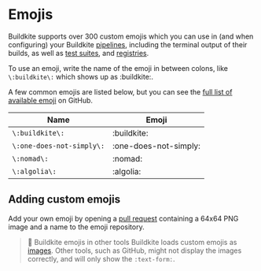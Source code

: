 # Emojis

Buildkite supports over 300 custom emojis which you can use in (and when configuring) your Buildkite [pipelines](/docs/pipelines/configuration-overview), including the terminal output of their builds, as well as [test suites](/docs/test-engine/test-suites), and [registries](/docs/package-registries/manage-registries).

To use an emoji, write the name of the emoji in between colons, like `\:buildkite\:` which shows up as :buildkite:.

A few common emojis are listed below, but you can see the [full list of available emoji](https://github.com/buildkite/emojis#emoji-reference) on GitHub.

<table>
  <thead>
    <tr>
      <th>Name</th>
      <th>Emoji</th>
    </tr>
  </thead>
  <tbody>
    <tr>
      <td><code>\:buildkite\:</code></td>
      <td>:buildkite:</td>
    </tr>
    <tr>
      <td><code>\:one-does-not-simply\:</code></td>
      <td>:one-does-not-simply:</td>
    </tr>
    <tr>
      <td><code>\:nomad\:</code></td>
      <td>:nomad:</td>
    </tr>
    <tr>
      <td><code>\:algolia\:</code></td>
      <!-- vale off -->
      <td>:algolia:</td>
      <!-- vale on -->
    </tr>
  </tbody>
</table>

## Adding custom emojis

Add your own emoji by opening a [pull request](https://github.com/buildkite/emojis#contributing-new-emoji) containing a 64x64 PNG image and a name to the emoji repository.

> 🚧 Buildkite emojis in other tools
> Buildkite loads custom emojis as <a href="https://github.com/buildkite/emojis">images</a>. Other tools, such as GitHub, might not display the images correctly, and will only show the `:text-form:`.
